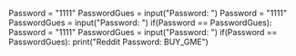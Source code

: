 Password = "1111"
PasswordGues = input("Password: ")
Password = "1111"
PasswordGues = input("Password: ")
if(Password == PasswordGues):
Password = "1111"
PasswordGues = input("Password: ")
if(Password == PasswordGues):
print("Reddit Password: BUY_GME")
